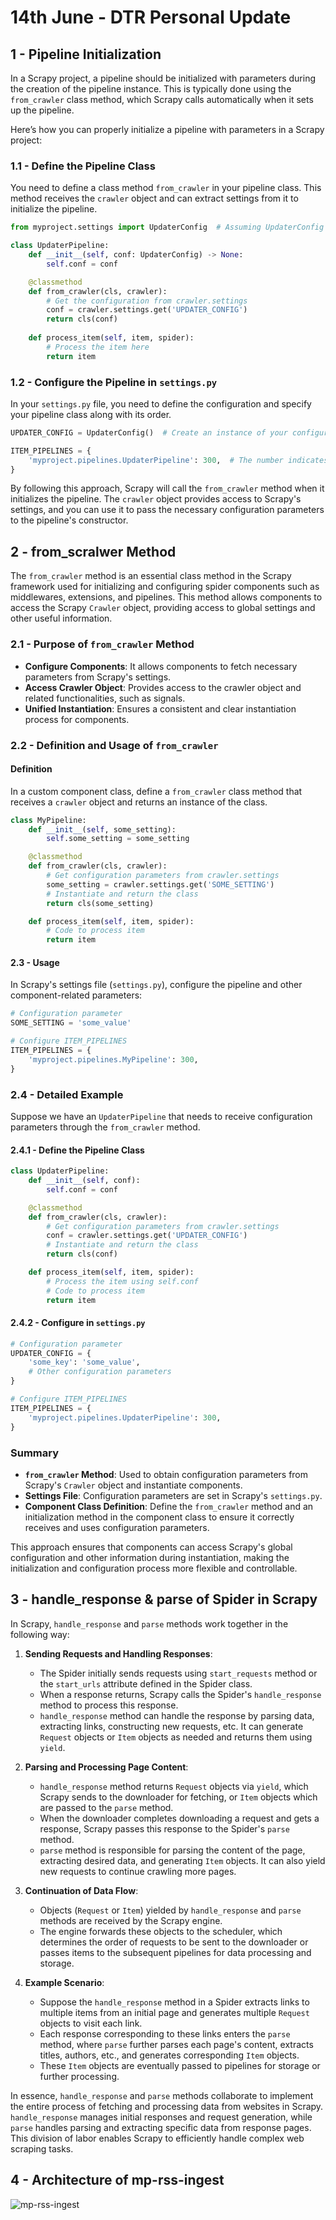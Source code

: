# 14th June - DTR Personal Update

## 1 - Pipeline Initialization
In a Scrapy project, a pipeline should be initialized with parameters during the creation of the pipeline instance. This is typically done using the `from_crawler` class method, which Scrapy calls automatically when it sets up the pipeline.

Here’s how you can properly initialize a pipeline with parameters in a Scrapy project:

### 1.1 - Define the Pipeline Class

You need to define a class method `from_crawler` in your pipeline class. This method receives the `crawler` object and can extract settings from it to initialize the pipeline.

```python
from myproject.settings import UpdaterConfig  # Assuming UpdaterConfig is defined in settings.py

class UpdaterPipeline:
    def __init__(self, conf: UpdaterConfig) -> None:
        self.conf = conf

    @classmethod
    def from_crawler(cls, crawler):
        # Get the configuration from crawler.settings
        conf = crawler.settings.get('UPDATER_CONFIG')
        return cls(conf)
    
    def process_item(self, item, spider):
        # Process the item here
        return item
```

### 1.2 - Configure the Pipeline in `settings.py`

In your `settings.py` file, you need to define the configuration and specify your pipeline class along with its order.

```python
UPDATER_CONFIG = UpdaterConfig()  # Create an instance of your configuration object

ITEM_PIPELINES = {
    'myproject.pipelines.UpdaterPipeline': 300,  # The number indicates the order, lower numbers have higher priority
}
```


By following this approach, Scrapy will call the `from_crawler` method when it initializes the pipeline. The `crawler` object provides access to Scrapy's settings, and you can use it to pass the necessary configuration parameters to the pipeline's constructor.


## 2 - from_scralwer Method
The `from_crawler` method is an essential class method in the Scrapy framework used for initializing and configuring spider components such as middlewares, extensions, and pipelines. This method allows components to access the Scrapy `Crawler` object, providing access to global settings and other useful information.

### 2.1 - Purpose of `from_crawler` Method

- **Configure Components**: It allows components to fetch necessary parameters from Scrapy's settings.
- **Access Crawler Object**: Provides access to the crawler object and related functionalities, such as signals.
- **Unified Instantiation**: Ensures a consistent and clear instantiation process for components.

### 2.2 - Definition and Usage of `from_crawler`

#### Definition

In a custom component class, define a `from_crawler` class method that receives a `crawler` object and returns an instance of the class.

```python
class MyPipeline:
    def __init__(self, some_setting):
        self.some_setting = some_setting

    @classmethod
    def from_crawler(cls, crawler):
        # Get configuration parameters from crawler.settings
        some_setting = crawler.settings.get('SOME_SETTING')
        # Instantiate and return the class
        return cls(some_setting)

    def process_item(self, item, spider):
        # Code to process item
        return item
```

#### 2.3 - Usage

In Scrapy's settings file (`settings.py`), configure the pipeline and other component-related parameters:

```python
# Configuration parameter
SOME_SETTING = 'some_value'

# Configure ITEM_PIPELINES
ITEM_PIPELINES = {
    'myproject.pipelines.MyPipeline': 300,
}
```

### 2.4 - Detailed Example

Suppose we have an `UpdaterPipeline` that needs to receive configuration parameters through the `from_crawler` method.

#### 2.4.1 - Define the Pipeline Class

```python
class UpdaterPipeline:
    def __init__(self, conf):
        self.conf = conf

    @classmethod
    def from_crawler(cls, crawler):
        # Get configuration parameters from crawler.settings
        conf = crawler.settings.get('UPDATER_CONFIG')
        # Instantiate and return the class
        return cls(conf)

    def process_item(self, item, spider):
        # Process the item using self.conf
        # Code to process item
        return item
```

#### 2.4.2 - Configure in `settings.py`

```python
# Configuration parameter
UPDATER_CONFIG = {
    'some_key': 'some_value',
    # Other configuration parameters
}

# Configure ITEM_PIPELINES
ITEM_PIPELINES = {
    'myproject.pipelines.UpdaterPipeline': 300,
}
```

### Summary

- **`from_crawler` Method**: Used to obtain configuration parameters from Scrapy's `Crawler` object and instantiate components.
- **Settings File**: Configuration parameters are set in Scrapy's `settings.py`.
- **Component Class Definition**: Define the `from_crawler` method and an initialization method in the component class to ensure it correctly receives and uses configuration parameters.

This approach ensures that components can access Scrapy's global configuration and other information during instantiation, making the initialization and configuration process more flexible and controllable.


## 3 - handle_response & parse of Spider in Scrapy

In Scrapy, `handle_response` and `parse` methods work together in the following way:

1. **Sending Requests and Handling Responses**:
   - The Spider initially sends requests using `start_requests` method or the `start_urls` attribute defined in the Spider class.
   - When a response returns, Scrapy calls the Spider's `handle_response` method to process this response.
   - `handle_response` method can handle the response by parsing data, extracting links, constructing new requests, etc. It can generate `Request` objects or `Item` objects as needed and returns them using `yield`.

2. **Parsing and Processing Page Content**:
   - `handle_response` method returns `Request` objects via `yield`, which Scrapy sends to the downloader for fetching, or `Item` objects which are passed to the `parse` method.
   - When the downloader completes downloading a request and gets a response, Scrapy passes this response to the Spider's `parse` method.
   - `parse` method is responsible for parsing the content of the page, extracting desired data, and generating `Item` objects. It can also yield new requests to continue crawling more pages.

3. **Continuation of Data Flow**:
   - Objects (`Request` or `Item`) yielded by `handle_response` and `parse` methods are received by the Scrapy engine.
   - The engine forwards these objects to the scheduler, which determines the order of requests to be sent to the downloader or passes items to the subsequent pipelines for data processing and storage.

4. **Example Scenario**:
   - Suppose the `handle_response` method in a Spider extracts links to multiple items from an initial page and generates multiple `Request` objects to visit each link.
   - Each response corresponding to these links enters the `parse` method, where `parse` further parses each page's content, extracts titles, authors, etc., and generates corresponding `Item` objects.
   - These `Item` objects are eventually passed to pipelines for storage or further processing.

In essence, `handle_response` and `parse` methods collaborate to implement the entire process of fetching and processing data from websites in Scrapy. `handle_response` manages initial responses and request generation, while `parse` handles parsing and extracting specific data from response pages. This division of labor enables Scrapy to efficiently handle complex web scraping tasks.


## 4 - Architecture of mp-rss-ingest

![mp-rss-ingest](https://github.com/newsbreak-tairan/NewsBreak-Personal-Update/assets/171548189/78f29458-f4dc-4cef-854c-02792d6091f0)






